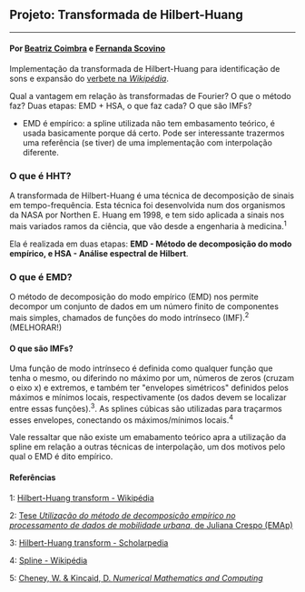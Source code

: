 ## Projeto: Transformada de Hilbert-Huang

---

#### Por [Beatriz Coimbra](https://github.com/beatrizmcoimbra) e [Fernanda Scovino](https://github.com/fernandascovino)

Implementação da transformada de Hilbert-Huang para identificação de sons e expansão do [verbete na *Wikipédia*](https://pt.wikipedia.org/wiki/Transformada_de_Hilbert-Huang).

Qual a vantagem em relação às transformadas de Fourier?
O que o método faz?
Duas etapas: EMD + HSA, o que faz cada?
O que são IMFs?
* EMD é empírico: a spline utilizada não tem embasamento teórico, é usada basicamente porque dá certo. Pode ser interessante trazermos uma referência (se tiver) de uma implementação com interpolação diferente.


### O que é HHT?

A transformada de Hilbert-Huang é uma técnica de decomposição de sinais em tempo-frequência. Esta técnica foi desenvolvida num dos organismos da NASA por Northen E. Huang em 1998, e tem sido aplicada a sinais nos mais variados ramos da ciência, que vão desde a engenharia à medicina.<sup>1</sup> 

Ela é realizada em duas etapas: **EMD - Método de decomposição do modo empírico, e HSA - Análise espectral de Hilbert**. 

### O que é EMD?
O método de decomposição do modo empírico (EMD) nos permite decompor um conjunto de dados em um número finito de componentes mais simples, chamados de funções do modo intrínseco (IMF).<sup>2</sup> (MELHORAR!)

#### O que são IMFs?

Uma função de modo intrínseco é definida como qualquer função que tenha o mesmo, ou diferindo no máximo por um, números de zeros (cruzam o eixo x) e extremos, e também ter "envelopes simétricos" definidos pelos máximos e mínimos locais, respectivamente (os dados devem se localizar entre essas funções).<sup>3</sup>. As splines cúbicas são utilizadas para traçarmos esses envelopes, conectando os máximos/mínimos locais.<sup>4</sup> 

Vale ressaltar que não existe um emabamento teórico apra a utilização da spline em relação a outras técnicas de interpolação, um dos motivos pelo qual o EMD é dito empírico. 

#### Referências

1: [Hilbert-Huang transform - Wikipédia](https://en.wikipedia.org/wiki/Hilbert%E2%80%93Huang_transform)

2: [Tese *Utilização do método de decomposição empírico no processamento de dados de mobilidade urbana*, de Juliana Crespo (EMAp)](https://emap.fgv.br/dissertacao/utilizacao-metodo-de-decomposicao-empirico-processamento-de-dados-de-mobilidade-urbana)

3: [Hilbert-Huang transform - Scholarpedia](http://www.scholarpedia.org/article/Hilbert-Huang_transform)

4: [Spline - Wikipédia](https://pt.wikipedia.org/wiki/Spline)

5: [Cheney, W. & Kincaid, D. *Numerical Mathematics and Computing*](https://www.amazon.com/Numerical-Mathematics-Computing-Ward-Cheney/dp/1133103715/ref=dp_ob_title_bk)